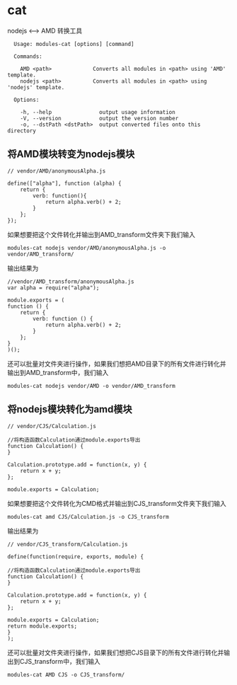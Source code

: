 # cat

nodejs <--> AMD 转换工具

```
  Usage: modules-cat [options] [command]

  Commands:

    AMD <path>             Converts all modules in <path> using 'AMD' template.
    nodejs <path>          Converts all modules in <path> using 'nodejs' template.

  Options:

    -h, --help               output usage information
    -V, --version            output the version number
    -o, --dstPath <dstPath>  output converted files onto this directory
```

## 将AMD模块转变为nodejs模块

```
// vendor/AMD/anonymousAlpha.js

define(["alpha"], function (alpha) {
    return {
        verb: function(){
            return alpha.verb() + 2;
        }
    };
});
```

如果想要把这个文件转化并输出到AMD_transform文件夹下我们输入

```
modules-cat nodejs vendor/AMD/anonymousAlpha.js -o vendor/AMD_transform/
```

输出结果为

```
//vendor/AMD_transform/anonymousAlpha.js
var alpha = require("alpha");

module.exports = (
function () {
    return {
        verb: function () {
            return alpha.verb() + 2;
        }
    };
}
)();
```

还可以批量对文件夹进行操作，如果我们想把AMD目录下的所有文件进行转化并输出到AMD_transform中，我们输入

```
modules-cat nodejs vendor/AMD -o vendor/AMD_transform
```

## 将nodejs模块转化为amd模块

```
// vendor/CJS/Calculation.js

//将构造函数Calculation通过module.exports导出
function Calculation() {
}

Calculation.prototype.add = function(x, y) {
    return x + y;
};

module.exports = Calculation;
```

如果想要把这个文件转化为CMD格式并输出到CJS_transform文件夹下我们输入

```
modules-cat amd CJS/Calculation.js -o CJS_transform 
```

输出结果为

```
// vendor/CJS_transform/Calculation.js

define(function(require, exports, module) {

//将构造函数Calculation通过module.exports导出
function Calculation() {
}

Calculation.prototype.add = function(x, y) {
    return x + y;
};

module.exports = Calculation;
return module.exports;
}
);
```

还可以批量对文件夹进行操作，如果我们想把CJS目录下的所有文件进行转化并输出到CJS_transform中，我们输入

```
modules-cat AMD CJS -o CJS_transform/
```